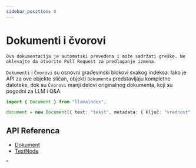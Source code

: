```yaml
---
sidebar_position: 0
---
```


# Dokumenti i čvorovi

`Ova dokumentacija je automatski prevedena i može sadržati greške. Ne oklevajte da otvorite Pull Request za predlaganje izmena.`

`Dokumenti` i `Čvorovi` su osnovni građevinski blokovi svakog indeksa. Iako je API za ove objekte sličan, objekti `Dokumenta` predstavljaju kompletne datoteke, dok su `Čvorovi` manji delovi originalnog dokumenta, koji su pogodni za LLM i Q&A.

```typescript
import { Document } from "llamaindex";

document = new Document({ text: "tekst", metadata: { ključ: "vrednost" } });
```

## API Referenca

- [Dokument](../../api/classes/Document.md)
- [TextNode](../../api/classes/TextNode.md)

"
